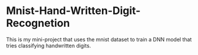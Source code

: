 # Mnist-Hand-Written-Digit-Recognetion
This is my mini-project that uses the mnist dataset to train a DNN model that tries classifying handwritten digits.
